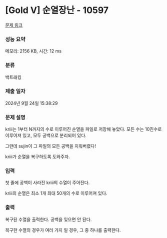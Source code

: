 # [Gold V] 순열장난 - 10597 

[문제 링크](https://www.acmicpc.net/problem/10597) 

### 성능 요약

메모리: 2156 KB, 시간: 12 ms

### 분류

백트래킹

### 제출 일자

2024년 9월 24일 15:38:29

### 문제 설명

<p>kriii는 1부터 N까지의 수로 이루어진 순열을 파일로 저장해 놓았다. 모든 수는 10진수로 이루어져 있고, 모두 공백으로 분리되어 있다.</p>

<p>그런데 sujin이 그 파일의 모든 공백을 지워버렸다!</p>

<p>kriii가 순열을 복구하도록 도와주자.</p>

### 입력 

 <p>첫 줄에 공백이 사라진 kriii의 수열이 주어진다.</p>

<p>kriii의 순열은 최소 1개 최대 50개의 수로 이루어져 있다.</p>

### 출력 

 <p>복구된 수열을 출력한다. 공백을 잊으면 안 된다.</p>

<p>복구한 수열의 경우가 여러 가지 일 경우, 그 중 하나를 출력한다.</p>

